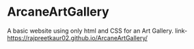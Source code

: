 # ArcaneArtGallery
A basic website using only html and CSS for an Art Gallery.
link- https://rajpreetkaur02.github.io/ArcaneArtGallery/
